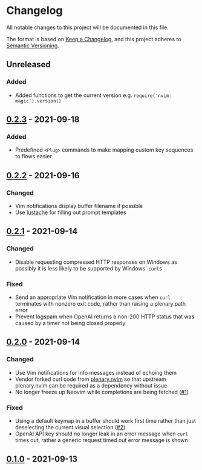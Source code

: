 # Changelog
All notable changes to this project will be documented in this file.

The format is based on [Keep a Changelog](https://keepachangelog.com/en/1.0.0/),
and this project adheres to [Semantic Versioning](https://semver.org/spec/v2.0.0.html).

## Unreleased

### Added
* Added functions to get the current version e.g. `require('nvim-magic').version()`

## [0.2.3] - 2021-09-18

### Added
* Predefined `<Plug>` commands to make mapping custom key sequences to flows easier

## [0.2.2] - 2021-09-16

### Changed
* Vim notifications display buffer filename if possible
* Use [lustache](https://github.com/Olivine-Labs/lustache) for filling out prompt templates

## [0.2.1] - 2021-09-14

### Changed
* Disable requesting compressed HTTP responses on Windows as possibly it is less likely to be supported by Windows' `curl`s

### Fixed
* Send an appropriate Vim notification in more cases when `curl` terminates with nonzero exit code, rather than raising a plenary.path error
* Prevent logspam when OpenAI returns a non-200 HTTP status that was caused by a timer not being closed properly

## [0.2.0] - 2021-09-14

### Changed
* Use Vim notifications for info messages instead of echoing them
* Vendor forked curl code from [plenary.nvim](https://github.com/nvim-lua/plenary.nvim) so that upstream plenary.nvim can be required as a dependency without issue
* No longer freeze up Neovim while completions are being fetched ([#1](https://github.com/jameshiew/nvim-magic/issues/1))

### Fixed
* Using a default keymap in a buffer should work first time rather than just deselecting the current visual selection ([#2](https://github.com/jameshiew/nvim-magic/issues/2))
* OpenAI API key should no longer leak in an error message when `curl` times out, rather a generic request timed out error message is shown

## [0.1.0] - 2021-09-13

[0.2.3]: https://github.com/jameshiew/nvim-magic/compare/v0.2.2...0.2.3
[0.2.2]: https://github.com/jameshiew/nvim-magic/compare/v0.2.1...v0.2.2
[0.2.1]: https://github.com/jameshiew/nvim-magic/compare/v0.2.0...v0.2.1
[0.2.0]: https://github.com/jameshiew/nvim-magic/compare/v0.1.0...v0.2.0
[0.1.0]: https://github.com/jameshiew/nvim-magic/releases/tag/v0.1.0
